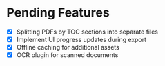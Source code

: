 # Pending Features

- [x] Splitting PDFs by TOC sections into separate files
- [x] Implement UI progress updates during export
- [x] Offline caching for additional assets
- [x] OCR plugin for scanned documents
